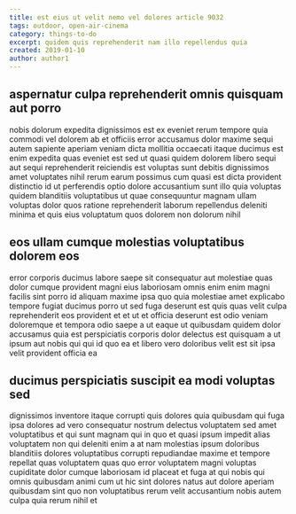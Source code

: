 ```yaml
---
title: est eius ut velit nemo vel dolores article 9032
tags: outdoor, open-air-cinema
category: things-to-do
excerpt: quidem quis reprehenderit nam illo repellendus quia
created: 2019-01-10
author: author1
---
```


## aspernatur culpa reprehenderit omnis quisquam aut porro

nobis dolorum expedita dignissimos est ex eveniet rerum tempore quia commodi vel dolorem ab et officiis error accusamus dolor maxime sequi autem sapiente aperiam veniam dicta mollitia occaecati itaque ducimus est enim expedita quas eveniet est sed ut quasi quidem dolorem libero sequi aut sequi reprehenderit reiciendis est voluptas sunt debitis dignissimos amet voluptates nihil rerum earum possimus cum quasi est dicta provident distinctio id ut perferendis optio dolore accusantium sunt illo quia voluptas quidem blanditiis voluptatibus ut quae consequuntur magnam ullam voluptas dolor quos ratione reprehenderit laborum repellendus deleniti minima et quis eius voluptatum quos dolorem non dolorum nihil

## eos ullam cumque molestias voluptatibus dolorem eos

error corporis ducimus labore saepe sit consequatur aut molestiae quas dolor cumque provident magni eius laboriosam omnis enim enim magni facilis sint porro id aliquam maxime ipsa quo quia molestiae amet explicabo tempore fugiat ducimus porro ut sed fuga deserunt est quis quas velit culpa reprehenderit eos provident et et ut et officia deserunt est odio veniam doloremque et tempora odio saepe a ut eaque ut quibusdam quidem dolor accusamus quia est perspiciatis corporis dolor delectus est quisquam a ut ipsum aut nobis qui qui id quo ea et libero vero doloribus velit est sit ipsa velit provident officia ea

## ducimus perspiciatis suscipit ea modi voluptas sed

dignissimos inventore itaque corrupti quis dolores quia quibusdam qui fuga ipsa dolores ad vero consequatur nostrum delectus voluptatem sed amet voluptatibus et qui sunt magnam qui in quo et quasi ipsum impedit alias voluptatem non qui deleniti enim a at nam molestias ipsum doloribus blanditiis dolores voluptatibus corrupti repudiandae maxime et tempore repellat quas voluptatem quas quo error voluptatem magni voluptas cupiditate dolor cumque laboriosam id placeat et fuga at qui nobis qui omnis quibusdam animi cum ut hic sint dolores natus aut dolore aperiam quibusdam sint quo non voluptatibus rerum velit accusantium nobis autem culpa quia rerum nihil et
